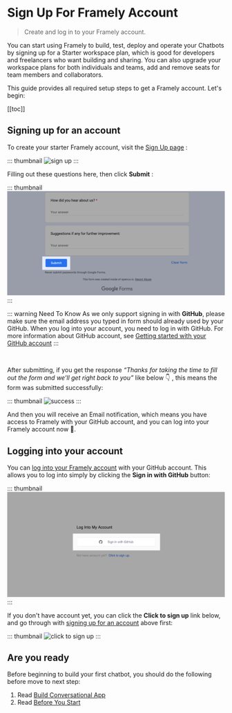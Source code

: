 # Sign Up For Framely Account
> Create and log in to your Framely account.

You can start using Framely to build, test, deploy and operate your Chatbots by signing up for a Starter workspace plan, which is good for developers and freelancers who want building and sharing. You can also upgrade your workspace plans for both individuals and teams, add and remove seats for team members and collaborators. 

This guide provides all required setup steps to get a Framely account. Let's begin: 

[[toc]]

## Signing up for an account

To create your starter Framely account, visit the [Sign Up page](https://docs.google.com/forms/d/e/1FAIpQLSeYGRXfYnB_uDKTS4hUfcD3w1f9LDI9swcC5Qhy71PTS_JANA/viewform) :

::: thumbnail
![sign up](/images/guide/signup/sign-up.png)
:::

Filling out these questions here, then click **Submit** :

::: thumbnail
![submit](/images/guide/signup/submit.png)
:::

::: warning Need To Know
As we only support signing in with **GitHub**, please make sure the email address you typed in form should already used by your GitHub. When you log into your account, you need to log in with GitHub. For more information about GitHub account, see [Getting started with your GitHub account](https://docs.github.com/en/get-started/onboarding/getting-started-with-your-github-account)
:::

<br>

After submitting, if you get the response *“Thanks for taking the time to fill out the form and we’ll get right back to you”* like below 👇 , this means the form was submitted successfully:

::: thumbnail
![success](/images/guide/signup/success.png)
:::

And then you will receive an Email notification, which means you have access to Framely with your GitHub account, and you can log into your Framely account now 🎉.


## Logging into your account

You can [log into your Framely account](https://framely.naturali.io/login) with your GitHub account. This allows you to log into simply by clicking the **Sign in with GitHub** button: 

::: thumbnail
![sign in](/images/guide/signup/sign-in.png)
:::

If you don't have account yet, you can click the **Click to sign up** link below, and go through with [signing up for an account](#signing-up-for-an-account) above first: 

::: thumbnail
![click to sign up](/images/guide/signup/click-to-sign-up.png)
:::

## Are you ready

Before beginning to build your first chatbot, you should do the following before move to next step:

1. Read [Build Conversational App](../README.md)
2. Read [Before You Start](../are-you-ready.md)
